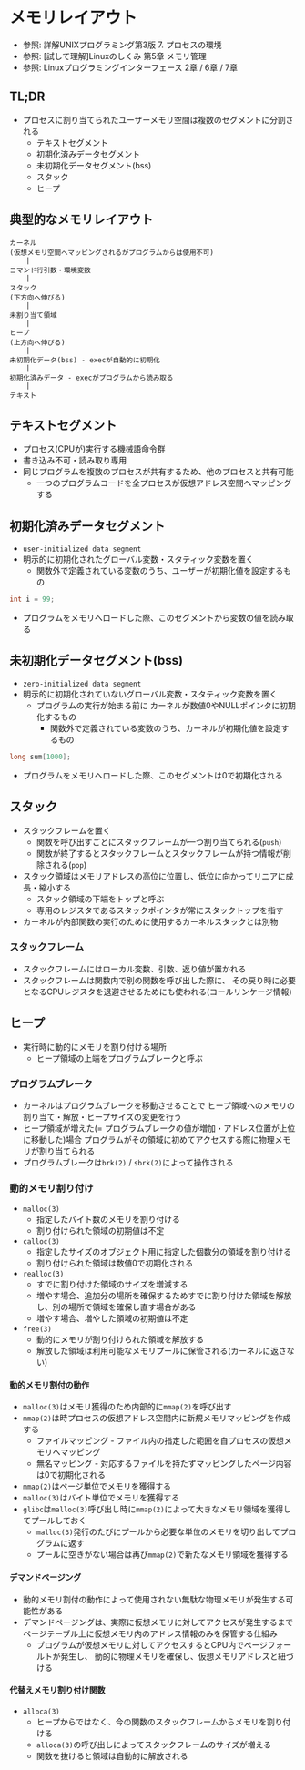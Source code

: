 # メモリレイアウト
- 参照: 詳解UNIXプログラミング第3版 7. プロセスの環境
- 参照: [試して理解]Linuxのしくみ 第5章 メモリ管理
- 参照: Linuxプログラミングインターフェース 2章 / 6章 / 7章

## TL;DR
- プロセスに割り当てられたユーザーメモリ空間は複数のセグメントに分割される
  - テキストセグメント
  - 初期化済みデータセグメント
  - 未初期化データセグメント(bss)
  - スタック
  - ヒープ

## 典型的なメモリレイアウト
```
カーネル
(仮想メモリ空間へマッピングされるがプログラムからは使用不可)
    |
コマンド行引数・環境変数
    |
スタック
(下方向へ伸びる)
    |
未割り当て領域
    |
ヒープ
(上方向へ伸びる)
    |
未初期化データ(bss) - execが自動的に初期化
    |
初期化済みデータ - execがプログラムから読み取る
    |
テキスト
```

## テキストセグメント
- プロセス(CPUが)実行する機械語命令群
- 書き込み不可・読み取り専用
- 同じプログラムを複数のプロセスが共有するため、他のプロセスと共有可能
  - 一つのプログラムコードを全プロセスが仮想アドレス空間へマッピングする

## 初期化済みデータセグメント
- `user-initialized data segment`
- 明示的に初期化されたグローバル変数・スタティック変数を置く
  - 関数外で定義されている変数のうち、ユーザーが初期化値を設定するもの
```c
int i = 99;
```
- プログラムをメモリへロードした際、このセグメントから変数の値を読み取る

## 未初期化データセグメント(bss)
- `zero-initialized data segment`
- 明示的に初期化されていないグローバル変数・スタティック変数を置く
  - プログラムの実行が始まる前に
    カーネルが数値0やNULLポインタに初期化するもの
    - 関数外で定義されている変数のうち、カーネルが初期化値を設定するもの
```c
long sum[1000];
```
- プログラムをメモリへロードした際、このセグメントは0で初期化される

## スタック
- スタックフレームを置く
  - 関数を呼び出すごとにスタックフレームが一つ割り当てられる(`push`)
  - 関数が終了するとスタックフレームとスタックフレームが持つ情報が削除される(`pop`)
- スタック領域はメモリアドレスの高位に位置し、低位に向かってリニアに成長・縮小する
  - スタック領域の下端をトップと呼ぶ
  - 専用のレジスタであるスタックポインタが常にスタックトップを指す
- カーネルが内部関数の実行のために使用するカーネルスタックとは別物

### スタックフレーム
- スタックフレームにはローカル変数、引数、返り値が置かれる
- スタックフレームは関数内で別の関数を呼び出した際に、
  その戻り時に必要となるCPUレジスタを退避させるためにも使われる(コールリンケージ情報)

## ヒープ
- 実行時に動的にメモリを割り付ける場所
  - ヒープ領域の上端をプログラムブレークと呼ぶ

### プログラムブレーク
- カーネルはプログラムブレークを移動させることで
  ヒープ領域へのメモリの割り当て・解放・ヒープサイズの変更を行う
- ヒープ領域が増えた(= プログラムブレークの値が増加・アドレス位置が上位に移動した)場合
  プログラムがその領域に初めてアクセスする際に物理メモリが割り当てられる
- プログラムブレークは`brk(2)` / `sbrk(2)`によって操作される

### 動的メモリ割り付け
- `malloc(3)`
  - 指定したバイト数のメモリを割り付ける
  - 割り付けられた領域の初期値は不定
- `calloc(3)`
  - 指定したサイズのオブジェクト用に指定した個数分の領域を割り付ける
  - 割り付けられた領域は数値0で初期化される
- `realloc(3)`
  - すでに割り付けた領域のサイズを増減する
  - 増やす場合、追加分の場所を確保するためすでに割り付けた領域を解放し、別の場所で領域を確保し直す場合がある
  - 増やす場合、増やした領域の初期値は不定
- `free(3)`
  - 動的にメモリが割り付けられた領域を解放する
  - 解放した領域は利用可能なメモリプールに保管される(カーネルに返さない)

#### 動的メモリ割付の動作
- `malloc(3)`はメモリ獲得のため内部的に`mmap(2)`を呼び出す
- `mmap(2)`は時プロセスの仮想アドレス空間内に新規メモリマッピングを作成する
  - ファイルマッピング - ファイル内の指定した範囲を自プロセスの仮想メモリへマッピング
  - 無名マッピング - 対応するファイルを持たずマッピングしたページ内容は0で初期化される
- `mmap(2)`はページ単位でメモリを獲得する
- `malloc(3)`はバイト単位でメモリを獲得する
- `glibc`は`malloc(3)`呼び出し時に`mmap(2)`によって大きなメモリ領域を獲得してプールしておく
  - `malloc(3)`発行のたびにプールから必要な単位のメモリを切り出してプログラムに返す
  - プールに空きがない場合は再び`mmap(2)`で新たなメモリ領域を獲得する

####  デマンドページング
- 動的メモリ割付の動作によって使用されない無駄な物理メモリが発生する可能性がある
- デマンドページングは、実際に仮想メモリに対してアクセスが発生するまで
  ページテーブル上に仮想メモリ内のアドレス情報のみを保管する仕組み
  - プログラムが仮想メモリに対してアクセスするとCPU内でページフォールトが発生し、
    動的に物理メモリを確保し、仮想メモリアドレスと紐づける

#### 代替えメモリ割り付け関数
- `alloca(3)`
  - ヒープからではなく、今の関数のスタックフレームからメモリを割り付ける
  - `alloca(3)`の呼び出しによってスタックフレームのサイズが増える
  - 関数を抜けると領域は自動的に解放される
